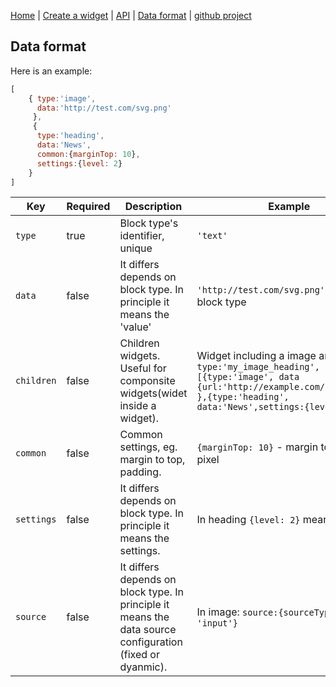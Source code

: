 
[Home](/) | [Create a widget](/create-widget) | [API](/api) | [Data format](/data-format) | [github project](https://github.com/digimakergo/dmeditor)

## Data format

Here is an example:

```javascript
[
    { type:'image',
      data:'http://test.com/svg.png'
     },
     { 
      type:'heading', 
      data:'News', 
      common:{marginTop: 10},
      settings:{level: 2}
    }
]
```

| Key | Required | Description | Example  |
|------|---|----|---|
|  `type`  | true  | Block type's identifier, unique   |  `'text'` |
|  `data`  | false | It differs depends on block type. In principle it means the 'value'   |  `'http://test.com/svg.png'` in `image` block type |
| `children` | false  | Children widgets. Useful for componsite widgets(widet inside a widget). | Widget including a image and heading:  `type:'my_image_heading', children:[{type:'image', data {url:'http://example.com/image.png'} },{type:'heading', data:'News',settings:{level: 2} }]`|
|  `common`  | false  | Common settings, eg. margin to top, padding.   |  `{marginTop: 10}` - margin to top is 10 pixel |
|  `settings` | false   |  It differs depends on block type. In principle it means the settings.  | In heading `{level: 2}` means using h2 |
|  `source`   | false |  It differs depends on block type. In principle it means the data source configuration (fixed or dyanmic).  | In image: `source:{sourceType: 'input'}`|
